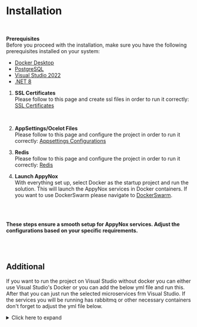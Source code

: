 # Installation

<br>

**Prerequisites** <br>
Before you proceed with the installation, make sure you have the following prerequisites installed on your system:

- [Docker Desktop](https://www.docker.com/)
- [PostgreSQL](https://www.postgresql.org/)
- [Visual Studio 2022](https://visualstudio.microsoft.com/)
- [.NET 8](https://dotnet.microsoft.com/en-us/download/dotnet/thank-you/sdk-8.0.100-windows-x64-installer)


1. **SSL Certificates** <br>
   Please follow to this page and create ssl files in order to run it correctly: [SSL Certificates](certificate.md)
   <br>

<br>

2. **AppSettings/Ocelot Files** <br>
   Please follow to this page and configure the project in order to run it correctly: [Appsettings Configurations](appsettings.md)
   <br>

3. **Redis** <br>
    Please follow to this page and configure the project in order to run it correctly: [Redis](redis.md)
    <br>

4. **Launch AppyNox**<br>
   With everything set up, select Docker as the startup project and run the solution. This will launch the AppyNox services in Docker containers. If you want to use DockerSwarm please navigate to [DockerSwarm](dockerswarm.md).
<br>
<br>

**These steps ensure a smooth setup for AppyNox services. Adjust the configurations based on your specific requirements.**

<br>
<br>

## Additional

If you want to run the project on Visual Studio without docker you can either use Visual Studio's Docker or you can add the below yml file and run this. After that you can just run the selected microservices frm Visual Studio. If the services you will be running has rabbitmq or other necessary containers don't forget to adjust the yml file below.

<details>
   <summary>Click here to expand</summary>

```yml
version: '3.8'

volumes:
  consul_data: 
  redis_data: 
  redisinsight_data: 

networks:
  development_network:
    driver: bridge

services:
  appynox-consul:
    image: "hashicorp/consul:latest"
    networks:
      - development_network
    ports:
      - "8500:8500"
      - "8600:8600/udp"

  appynox-redis:
    image: redis:latest
    volumes:
      - redis_data:/data
    networks:
      - development_network
    ports:
      - "6379:6379"

  appynox-redisinsight:
    image: redislabs/redisinsight
    volumes:
      - redisinsight_data:/db
    networks:
      - development_network
    ports:
      - "8001:8001"
```

</details>